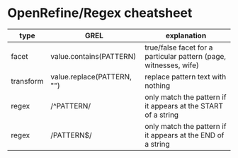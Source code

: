 # OpenRefine/Regex cheatsheet

| type | GREL | explanation |
| --- | --- | --- |
| facet | value.contains(PATTERN) | true/false facet for a particular pattern (page, witnesses, wife) |
| transform | value.replace(PATTERN, "") | replace pattern text with nothing |
| regex | /^PATTERN/ | only match the pattern if it appears at the START of a string |
| regex | /PATTERN$/ | only match the pattern if it appears at the END of a string |

